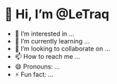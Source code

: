 # 👋 Hi, I’m @LeTraq
- 👀 I’m interested in ...
- 🌱 I’m currently learning ...
- 💞️ I’m looking to collaborate on ...
- 📫 How to reach me ...
- 😄 Pronouns: ...
- ⚡ Fun fact: ...

<!---
LeTraq/LeTraq is a ✨ special ✨ repository because its `README.md` (this file) appears on your GitHub profile.
You can click the Preview link to take a look at your changes.
--->
